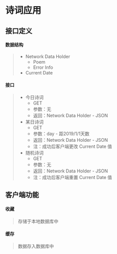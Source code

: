 # 诗词应用

## 接口定义

#### 数据结构

> - Network Data Holder
>   - Poem
>   - Error Info
> - Current Date

#### 接口

> - 今日诗词
>   - GET
>   - 参数：无
>   - 返回：Network Data Holder - JSON
> - 某日诗词
>   - GET
>   - 参数：day - 距2019/1/1天数
>   - 返回：Network Data Holder - JSON
>   - 注：成功后客户端更改 Current Date 值
> - 随机诗词
>   - GET
>   - 参数：无
>   - 返回：Network Data Holder - JSON
>   - 注：成功后客户端重置 Current Date 值

## 客户端功能

#### 收藏

> 存储于本地数据库中

#### 缓存

> 数据存入数据库中